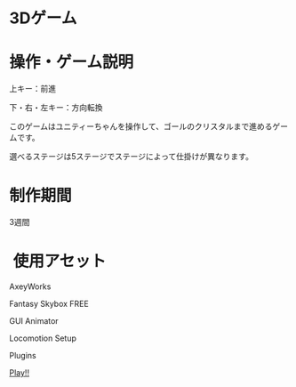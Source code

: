 # 3Dゲーム

# 操作・ゲーム説明

上キー：前進

下・右・左キー：方向転換

このゲームはユニティーちゃんを操作して、ゴールのクリスタルまで進めるゲームです。

選べるステージは5ステージでステージによって仕掛けが異なります。

# 制作期間

3週間

#  使用アセット

AxeyWorks

Fantasy Skybox FREE

GUI Animator

Locomotion Setup

Plugins

[Play!!](https://furukawasyunngo.github.io/FinalReport/web-gl/)
